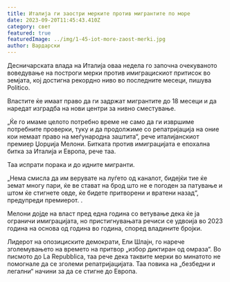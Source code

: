 ```yaml
---
title: Италија ги заостри мерките против мигрантите по море
date: 2023-09-20T11:45:43.410Z
category: свет
featured: true
featuredImage: ../img/1-45-iot-more-zaost-merki.jpg
author: Вардарски
---
```

Десничарската влада на Италија оваа недела го започна очекуваното воведување на построги мерки против имиграцискиот притисок во земјата, кој достигна рекордно ниво во последните месеци, пишува Politico.

Властите ќе имаат право да ги задржат мигрантите до 18 месеци и да наредат изградба на нови центри за нивно сместување.

„Ќе го имаме целото потребно време не само да ги извршиме потребните проверки, туку и да продолжиме со репатријација на оние кои немаат право на меѓународна заштита“, рече италијанскиот премиер Џорџија Мелони. Битката против имиграцијата е епохална битка за Италија и Европа, рече таа.

Таа испрати порака и до идните мигранти.

„Нема смисла да им верувате на луѓето од каналот, бидејќи тие ќе земат многу пари, ќе ве стават на брод што не е погоден за патување и штом ќе стигнете овде, ќе бидете притворени и вратени назад“, предупреди премиерот. .

Мелони дојде на власт пред една година со ветување дека ќе ја ограничи имиграцијата, но пристигнувањата речиси се удвоија во 2023 година на основа од година во година, според владините бројки.

Лидерот на опозициските демократи, Ели Шлајн, го нарече зголемувањето на времето на притвор „избор диктиран од омраза“. Во писмото до La Repubblica, таа рече дека таквите мерки во минатото не помогнале да се зголеми репатријацијата. Таа повика на „безбедни и легални“ начини за да се стигне до Европа.